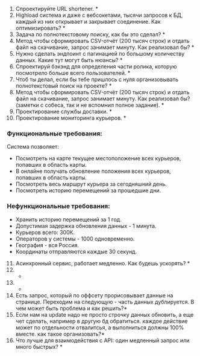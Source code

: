1) Спроектируйте URL shortener. *  
2) Highload система и даже с вебсокетами, тысячи запросов к БД, каждый из них открывает и закрывает соединение. Как оптимизировать? *  
3) Задача по полнотекстовому поиску, как бы это сделал?  *
4) Метод чтобы сформировать CSV-отчёт (200 тысяч строк) и отдать файл на скачивание, запрос занимает минуту. Как реализовал бы? *  
5) Нужно сделать эндпоинт с пагинацией по большому количеству данных. Какие тут могут быть нюансы? *  
6) Спроектируй бэкэнд для определения части ролика, которую посмотрело больше всего пользователей.  *
7) Чтоб ты делал, если бы тебе пришлось с нуля организовывать полнотекстовый поиск на проекте?  *
8) Метод чтобы сформировать CSV-отчёт (200 тысяч строк) и отдать файл на скачивание, запрос занимает минуту. Как реализовал бы? (заметки с собеса, так и не вспомнил полное задание). *  
9) Проектирование службы доставки.  *
10) Проектирование мониторинга курьеров.  *

### Функциональные требования:  
Система позволяет:  
* Посмотреть на карте текущее местоположение всех курьеров, попавших в область карты.  
* В онлайне получать обновление положения всех курьеров, попавших в область карты.  
* Посмотреть весь маршрут курьера за сегодняшний день.  
* Посмотреть историю перемещений за прошедшие дни.  

### Нефункциональные требования:  
* Хранить историю перемещений за 1 год.  
* Допустимая задержка обновления данных - 1 минута.  
* Курьеров всего: 300К.  
* Операторов у системы - 1000 одновременно.  
* География - вся Россия.  
* Координаты отправляются каждые 30 секунд.  

11) Асинхронный сервис, работает медленно. Как будешь ускорять? *  
12) *
13) *
14) Есть запрос, который по оффсету прорисовывает данные на странице. Переходим на следующую - часть данных дублируется. В чем может быть проблема и как решить?* 
15) Если нам на update надо не просто строчку данных обновить, а еще чет сделать, например в другую бд обратиться. каждое действие может по отдельности отвалитсья, а выполниться должны 100% вместе. как такое организовать?*
16) Что лучше для взаимодействия с API: один медленный запрос или много быстрых? *
